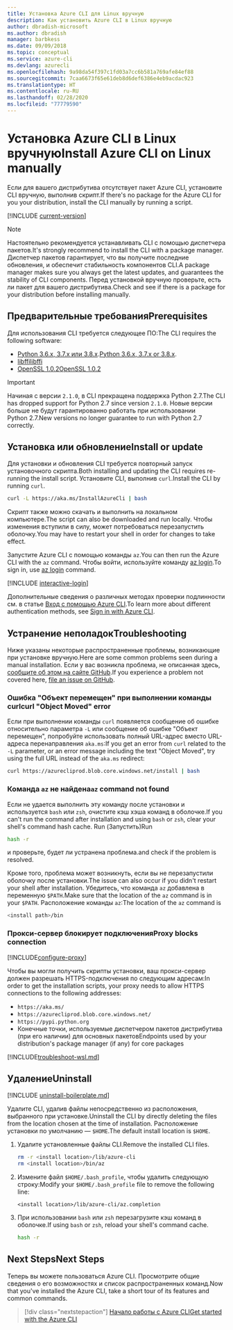 ```yaml
---
title: Установка Azure CLI для Linux вручную
description: Как установить Azure CLI в Linux вручную
author: dbradish-microsoft
ms.author: dbradish
manager: barbkess
ms.date: 09/09/2018
ms.topic: conceptual
ms.service: azure-cli
ms.devlang: azurecli
ms.openlocfilehash: 9a98da54f397c1fd03a7cc6b581a769afe84ef88
ms.sourcegitcommit: 7caa6673f65e61deb8d6def6386e4eb9acdac923
ms.translationtype: HT
ms.contentlocale: ru-RU
ms.lasthandoff: 02/28/2020
ms.locfileid: "77779590"
---
```

# <a name="install-azure-cli-on-linux-manually"></a><span data-ttu-id="dd0d6-103">Установка Azure CLI в Linux вручную</span><span class="sxs-lookup"><span data-stu-id="dd0d6-103">Install Azure CLI on Linux manually</span></span>

<span data-ttu-id="dd0d6-104">Если для вашего дистрибутива отсутствует пакет Azure CLI, установите CLI вручную, выполнив скрипт.</span><span class="sxs-lookup"><span data-stu-id="dd0d6-104">If there's no package for the Azure CLI for you your distribution, install the CLI manually by running a script.</span></span>

[!INCLUDE [current-version](includes/current-version.md)]

> [!NOTE]
> <span data-ttu-id="dd0d6-105">Настоятельно рекомендуется устанавливать CLI с помощью диспетчера пакетов.</span><span class="sxs-lookup"><span data-stu-id="dd0d6-105">It's strongly recommend to install the CLI with a package manager.</span></span> <span data-ttu-id="dd0d6-106">Диспетчер пакетов гарантирует, что вы получите последние обновления, и обеспечит стабильность компонентов CLI.</span><span class="sxs-lookup"><span data-stu-id="dd0d6-106">A package manager makes sure you always get the latest updates, and guarantees the stability of CLI components.</span></span> <span data-ttu-id="dd0d6-107">Перед установкой вручную проверьте, есть ли пакет для вашего дистрибутива.</span><span class="sxs-lookup"><span data-stu-id="dd0d6-107">Check and see if there is a package for your distribution before installing manually.</span></span>

## <a name="prerequisites"></a><span data-ttu-id="dd0d6-108">Предварительные требования</span><span class="sxs-lookup"><span data-stu-id="dd0d6-108">Prerequisites</span></span>

<span data-ttu-id="dd0d6-109">Для использования CLI требуется следующее ПО:</span><span class="sxs-lookup"><span data-stu-id="dd0d6-109">The CLI requires the following software:</span></span>

* <span data-ttu-id="dd0d6-110">[Python 3.6.x, 3.7.x или 3.8.x](https://www.python.org/downloads/).</span><span class="sxs-lookup"><span data-stu-id="dd0d6-110">[Python 3.6.x, 3.7.x or 3.8.x](https://www.python.org/downloads/).</span></span> 
* [<span data-ttu-id="dd0d6-111">libffi</span><span class="sxs-lookup"><span data-stu-id="dd0d6-111">libffi</span></span>](https://sourceware.org/libffi/)
* [<span data-ttu-id="dd0d6-112">OpenSSL 1.0.2</span><span class="sxs-lookup"><span data-stu-id="dd0d6-112">OpenSSL 1.0.2</span></span>](https://www.openssl.org/source/)

> [!IMPORTANT]
>
> <span data-ttu-id="dd0d6-113">Начиная с версии `2.1.0`, в CLI прекращена поддержка Python 2.7.</span><span class="sxs-lookup"><span data-stu-id="dd0d6-113">The CLI has dropped support for Python 2.7 since version `2.1.0`.</span></span> <span data-ttu-id="dd0d6-114">Новые версии больше не будут гарантированно работать при использовании Python 2.7.</span><span class="sxs-lookup"><span data-stu-id="dd0d6-114">New versions no longer guarantee to run with Python 2.7 correctly.</span></span>

## <a name="install-or-update"></a><span data-ttu-id="dd0d6-115">Установка или обновление</span><span class="sxs-lookup"><span data-stu-id="dd0d6-115">Install or update</span></span>

<span data-ttu-id="dd0d6-116">Для установки и обновления CLI требуется повторный запуск установочного скрипта.</span><span class="sxs-lookup"><span data-stu-id="dd0d6-116">Both installing and updating the CLI requires re-running the install script.</span></span> <span data-ttu-id="dd0d6-117">Установите CLI, выполнив `curl`.</span><span class="sxs-lookup"><span data-stu-id="dd0d6-117">Install the CLI by running `curl`.</span></span>

```bash
curl -L https://aka.ms/InstallAzureCli | bash
```

<span data-ttu-id="dd0d6-118">Скрипт также можно скачать и выполнить на локальном компьютере.</span><span class="sxs-lookup"><span data-stu-id="dd0d6-118">The script can also be downloaded and run locally.</span></span> <span data-ttu-id="dd0d6-119">Чтобы изменения вступили в силу, может потребоваться перезапустить оболочку.</span><span class="sxs-lookup"><span data-stu-id="dd0d6-119">You may have to restart your shell in order for changes to take effect.</span></span>

<span data-ttu-id="dd0d6-120">Запустите Azure CLI с помощью команды `az`.</span><span class="sxs-lookup"><span data-stu-id="dd0d6-120">You can then run the Azure CLI with the `az` command.</span></span> <span data-ttu-id="dd0d6-121">Чтобы войти, используйте команду [az login](/cli/azure/reference-index#az-login).</span><span class="sxs-lookup"><span data-stu-id="dd0d6-121">To sign in, use [az login](/cli/azure/reference-index#az-login) command.</span></span>

[!INCLUDE [interactive-login](includes/interactive-login.md)]

<span data-ttu-id="dd0d6-122">Дополнительные сведения о различных методах проверки подлинности см. в статье [Вход с помощью Azure CLI](authenticate-azure-cli.md).</span><span class="sxs-lookup"><span data-stu-id="dd0d6-122">To learn more about different authentication methods, see [Sign in with Azure CLI](authenticate-azure-cli.md).</span></span>

## <a name="troubleshooting"></a><span data-ttu-id="dd0d6-123">Устранение неполадок</span><span class="sxs-lookup"><span data-stu-id="dd0d6-123">Troubleshooting</span></span>

<span data-ttu-id="dd0d6-124">Ниже указаны некоторые распространенные проблемы, возникающие при установке вручную.</span><span class="sxs-lookup"><span data-stu-id="dd0d6-124">Here are some common problems seen during a manual installation.</span></span> <span data-ttu-id="dd0d6-125">Если у вас возникла проблема, не описанная здесь, [сообщите об этом на сайте GitHub](https://github.com/Azure/azure-cli/issues).</span><span class="sxs-lookup"><span data-stu-id="dd0d6-125">If you experience a problem not covered here, [file an issue on GitHub](https://github.com/Azure/azure-cli/issues).</span></span>

### <a name="curl-object-moved-error"></a><span data-ttu-id="dd0d6-126">Ошибка "Объект перемещен" при выполнении команды curl</span><span class="sxs-lookup"><span data-stu-id="dd0d6-126">curl "Object Moved" error</span></span>

<span data-ttu-id="dd0d6-127">Если при выполнении команды `curl` появляется сообщение об ошибке относительно параметра `-L` или сообщение об ошибке "Объект перемещен", попробуйте использовать полный URL-адрес вместо URL-адреса перенаправления `aka.ms`:</span><span class="sxs-lookup"><span data-stu-id="dd0d6-127">If you get an error from `curl` related to the `-L` parameter, or an error message including the text "Object Moved", try using the full URL instead of the `aka.ms` redirect:</span></span>

```bash
curl https://azurecliprod.blob.core.windows.net/install | bash
```

### <a name="az-command-not-found"></a><span data-ttu-id="dd0d6-128">Команда `az` не найдена</span><span class="sxs-lookup"><span data-stu-id="dd0d6-128">`az` command not found</span></span>

<span data-ttu-id="dd0d6-129">Если не удается выполнить эту команду после установки и используется `bash` или `zsh`, очистите кэш хэша команд в оболочке.</span><span class="sxs-lookup"><span data-stu-id="dd0d6-129">If you can't run the command after installation and using `bash` or `zsh`, clear your shell's command hash cache.</span></span> <span data-ttu-id="dd0d6-130">Run (Запустить)</span><span class="sxs-lookup"><span data-stu-id="dd0d6-130">Run</span></span>

```bash
hash -r
```

<span data-ttu-id="dd0d6-131">и проверьте, будет ли устранена проблема.</span><span class="sxs-lookup"><span data-stu-id="dd0d6-131">and check if the problem is resolved.</span></span>

<span data-ttu-id="dd0d6-132">Кроме того, проблема может возникнуть, если вы не перезапустили оболочку после установки.</span><span class="sxs-lookup"><span data-stu-id="dd0d6-132">The issue can also occur if you didn't restart your shell after installation.</span></span> <span data-ttu-id="dd0d6-133">Убедитесь, что команда `az` добавлена в переменную `$PATH`.</span><span class="sxs-lookup"><span data-stu-id="dd0d6-133">Make sure that the location of the `az` command is in your `$PATH`.</span></span> <span data-ttu-id="dd0d6-134">Расположение команды `az`:</span><span class="sxs-lookup"><span data-stu-id="dd0d6-134">The location of the `az` command is</span></span>

```bash
<install path>/bin
```

### <a name="proxy-blocks-connection"></a><span data-ttu-id="dd0d6-135">Прокси-сервер блокирует подключения</span><span class="sxs-lookup"><span data-stu-id="dd0d6-135">Proxy blocks connection</span></span>

[!INCLUDE[configure-proxy](includes/configure-proxy.md)]

<span data-ttu-id="dd0d6-136">Чтобы вы могли получить скрипты установки, ваш прокси-сервер должен разрешать HTTPS-подключения по следующим адресам:</span><span class="sxs-lookup"><span data-stu-id="dd0d6-136">In order to get the installation scripts, your proxy needs to allow HTTPS connections to the following addresses:</span></span>

* `https://aka.ms/`
* `https://azurecliprod.blob.core.windows.net/`
* `https://pypi.python.org`
* <span data-ttu-id="dd0d6-137">Конечные точки, используемые диспетчером пакетов дистрибутива (при его наличии) для основных пакетов</span><span class="sxs-lookup"><span data-stu-id="dd0d6-137">Endpoints used by your distribution's package manager (if any) for core packages</span></span>

[!INCLUDE[troubleshoot-wsl.md](includes/troubleshoot-wsl.md)]

## <a name="uninstall"></a><span data-ttu-id="dd0d6-138">Удаление</span><span class="sxs-lookup"><span data-stu-id="dd0d6-138">Uninstall</span></span>

[!INCLUDE [uninstall-boilerplate.md](includes/uninstall-boilerplate.md)]

<span data-ttu-id="dd0d6-139">Удалите CLI, удалив файлы непосредственно из расположения, выбранного при установке.</span><span class="sxs-lookup"><span data-stu-id="dd0d6-139">Uninstall the CLI by directly deleting the files from the location chosen at the time of installation.</span></span> <span data-ttu-id="dd0d6-140">Расположение установки по умолчанию — `$HOME`.</span><span class="sxs-lookup"><span data-stu-id="dd0d6-140">The default install location is `$HOME`.</span></span>

1. <span data-ttu-id="dd0d6-141">Удалите установленные файлы CLI.</span><span class="sxs-lookup"><span data-stu-id="dd0d6-141">Remove the installed CLI files.</span></span>

   ```bash
   rm -r <install location>/lib/azure-cli
   rm <install location>/bin/az
   ```

2. <span data-ttu-id="dd0d6-142">Измените файл `$HOME/.bash_profile`, чтобы удалить следующую строку:</span><span class="sxs-lookup"><span data-stu-id="dd0d6-142">Modify your `$HOME/.bash_profile` file to remove the following line:</span></span>

   ```text
   <install location>/lib/azure-cli/az.completion
   ```

3. <span data-ttu-id="dd0d6-143">При использовании `bash` или `zsh` перезагрузите кэш команд в оболочке.</span><span class="sxs-lookup"><span data-stu-id="dd0d6-143">If using `bash` or `zsh`, reload your shell's command cache.</span></span>

   ```bash
   hash -r
   ```

## <a name="next-steps"></a><span data-ttu-id="dd0d6-144">Next Steps</span><span class="sxs-lookup"><span data-stu-id="dd0d6-144">Next Steps</span></span>

<span data-ttu-id="dd0d6-145">Теперь вы можете пользоваться Azure CLI. Просмотрите общие сведения о его возможностях и список распространенных команд.</span><span class="sxs-lookup"><span data-stu-id="dd0d6-145">Now that you've installed the Azure CLI, take a short tour of its features and common commands.</span></span>

> [!div class="nextstepaction"]
> [<span data-ttu-id="dd0d6-146">Начало работы с Azure CLI</span><span class="sxs-lookup"><span data-stu-id="dd0d6-146">Get started with the Azure CLI</span></span>](get-started-with-azure-cli.md)
